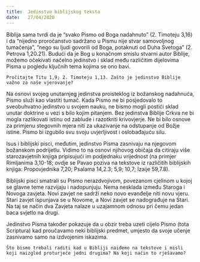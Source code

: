 ```yaml
---
title:  Jedinstvo biblijskog teksta
date:   27/04/2020
---
```


Biblija sama tvrdi da je “svako Pismo od Boga nadahnuto” (2. Timoteju 3,16) i da “nijedno proročanstvo sadržano u Pismu nije stvar samovoljnog tumačenja”, “nego su ljudi govorili od Boga, potaknuti od Duha Svetoga” (2. Petrova 1,20.21). Budući da je Bog u konačnom smislu stvarni autor Biblije, možemo očekivati načelno jedinstvo i sklad među različitim dijelovima Pisma u pogledu ključnih tema kojima se ono bavi.

`Pročitajte Titu 1,9; 2. Timoteju 1,13. Zašto je jedinstvo Biblije važno za naše vjerovanje?`

Na osnovi svojeg unutarnjeg jedinstva proisteklog iz božanskog nadahnuća, Pismo služi kao vlastiti tumač. Kada Pismo ne bi posjedovalo to sveobuhvatno jedinstvo u svojem nauku, ne bismo mogli postići sklad unutar doktrine u vezi s bilo kojim pitanjem. Bez jedinstva Biblije Crkva ne bi mogla razlikovati istinu od zablude i razotkriti krivovjerje. Ne bi bilo osnove za primjenu stegovnih mjera niti za ukazivanje na odstupanje od Božje istine. Pismo bi izgubilo svu svoju uvjerljivost i oslobađajuću silu.

Isus i biblijski pisci, međutim, jedinstvo Pisma zasnivaju na njegovom božanskom podrijetlu. Vidimo to na osnovi njihovog običaja da citiraju više starozavjetnih knjiga pripisujući im podjednaku vrijednost (na primjer Rimljanima 3,10-18; ovdje se Pavao poziva na tekstove iz različitih biblijskih knjiga: Propovjednika 7,20; Psalama 14,2.3; 5,9; 10,7; Izaije 59,7.8).

Biblijski pisci smatrali su Pismo nerazdvojivom, povezanom cjelinom u kojoj se glavne teme razvijaju i nadopunjuju. Nema nesklada između Staroga i Novoga zavjeta. Novi zavjet ne sadrži neko novo evanđelje niti novu vjeru. Stari zavjet ispunjava se u Novome, a Novi zavjet se nadograđuje na Stari. Na taj se način dva Zavjeta nalaze u uzajamnom odnosu pri čemu jedan baca svjetlo na drugi.

Jedinstvo Pisma također pokazuje da u obzir treba uzeti cijelo Pismo (tota Scriptura) kad proučavamo neki biblijski predmet, umjesto da svoje učenje zasnivamo samo na izdvojenim iskazima.

`Što bismo trebali raditi kad u Bibliji naiđemo na tekstove i misli koji naizgled proturječe jedni drugima? Na koji način to rješavamo?`
